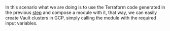 In this scenario what we are doing is to use the Terraform code generated in the previous [step](https://github.com/jm-merchan/GCP_Playground/tree/master/1_Cloud_Compute_Vault/multi-zone-vault) and compose a module with it, that way, we can easily create Vault clusters in GCP, simply calling the module with the required input variables.
